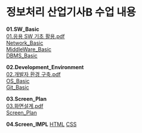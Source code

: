 # 정보처리 산업기사B 수업 내용

**01.SW_Basic**  
[01.응용 SW 기초 활용.pdf](https://github.com/user-attachments/files/16576858/SW.pdf)            
[Network_Basic](1.SW_Basic/01.Network_Basic/README.md)             
[MiddleWare_Basic](1.SW_Basic/02.MiddleWare_Basic/README.md)           
[DBMS_Basic](1.SW_Basic/03.DBMS_Basic/README.md)

**02.Development_Environment**                     
[02.개발자 환경 구축.pdf](https://github.com/user-attachments/files/16576864/default.pdf)            
[OS_Basic](2.Development_Environment/01.OS_Basic/README.md)         
[Git_Basic](2.Development_Environment/02.Git_Basic/README.md)              

**03.Screen_Plan**               
[03.화면설계.pdf](https://github.com/user-attachments/files/16608030/03.pdf)           
[Screen_Plan](3.Screen_Plan/README.md)     

**04.Screen_IMPL**
[HTML](4.Screen_IMPL/01.HTML/README.md)
[CSS](4.Screen_IMPL/02.CSS/README.md)
